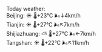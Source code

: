Today weather:  
Beijing: ☀️   🌡️+23°C 🌬️↓4km/h  
Tianjin: ☀️   🌡️+27°C 🌬️↖7km/h  
Shijiazhuang: ⛅️  🌡️+27°C 🌬️←7km/h  
Tangshan: ☀️   🌡️+22°C 🌬️↖11km/h  
